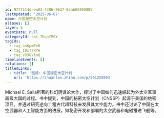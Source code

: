 ```yaml
---
id: 977f514d-ea03-4386-9637-05ab06990005
lastUpdated: '2025-06-07'
name: 中国秘密太空计划
aliases: []
layer: 6
eventDate: null
categoryId: cat_7hqnYMGY
tagIds:
  - tag_onKpmFeH
  - tag_I0IT7RYe
  - tag_VD3UVioQ
timelineEvents: []
relations: []
titledLinks:
  - title: '链接: 中国秘密太空计划'
    url: 'https://zhuanlan.zhihu.com/p/561258003'
---
```

Michael E. Salla所著的科幻阴谋论大作，探讨了中国如何迅速崛起为外太空军事超级大国的过程。书中提到，中国的秘密太空计划（CNSSP）起源于美国的绝密项目，并通过研究逆向工程古代超科技来发展其太空能力。书中还讨论了中国在太空武器和人工智能方面的进展，如秘密开发和部署的太空武器和电磁推进飞船等。
